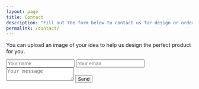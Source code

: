```yaml
---
layout: page
title: Contact
description: "Fill out the form below to contact us for design or order requests and price quotes."
permalink: /contact/
---
```


<p>You can upload an image of your idea to help us design the perfect product for you.</p>

<form id="contactform" method="POST">
    <!-- This is where the widget will be. Don't forget the name attribute! -->
    <input class="uploader" type="hidden" role="uploadcare-uploader" name="my_file" />
    <input type="text" name="name" placeholder="Your name" required>
    <input type="email" name="_replyto" placeholder="Your email" required>
    <input type="hidden" name="_subject" value="Website contact" />
    <textarea name="message" placeholder="Your message"></textarea>
    <input type="text" name="_gotcha" style="display:none" />
    <button class="btn flat-button" type="submit" name="action">
	    <i class="fa fa-paper-plane" aria-hidden="true"></i>
	    Send
	  </button>
    <input type="hidden" name="_next" value="/thanks" />
</form>
<script>
    var contactform =  document.getElementById('contactform');
    contactform.setAttribute('action', '//formspree.io/' + 'admin@sandrcreations.com');//l3rittny.l' + '@' + 'gmail' + '.' + 'com');
</script>